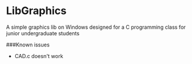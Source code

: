 # LibGraphics
A simple graphics lib on Windows designed for a C programming class for junior undergraduate students

###Known issues

- CAD.c doesn't work
